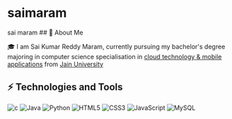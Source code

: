 # saimaram

<html>
  sai maram
  ## 🚀 About Me <br>

🎓 I am Sai Kumar Reddy Maram, currently pursuing my bachelor's degree majoring in computer science specialisation in [cloud technology & mobile applications](https://set.jainuniversity.ac.in/academics/computer-science-engineering/btech-computer-technology) from [Jain University](https://www.jainuniversity.ac.in/)
<br>
## ⚡ Technologies and Tools <br>

![c](https://img.shields.io/badge/C-00599C?style=for-the-badge&logo=c&logoColor=white)
![Java](https://img.shields.io/badge/Java-ED8B00?style=for-the-badge&logo=java&logoColor=white)
![Python](https://img.shields.io/badge/Python-FFD43B?style=for-the-badge&logo=python&logoColor=blue)
![HTML5](https://img.shields.io/badge/HTML5-E34F26?style=for-the-badge&logo=html5&logoColor=white)
![CSS3](https://img.shields.io/badge/CSS3-1572B6?style=for-the-badge&logo=css3&logoColor=white)
![JavaScript](https://img.shields.io/badge/JavaScript-323330?style=for-the-badge&logo=javascript&logoColor=F7DF1E)
![MySQL](https://img.shields.io/badge/-MySQL-black?style=flat-square&logo=mysql)
<br/>
  </html>
